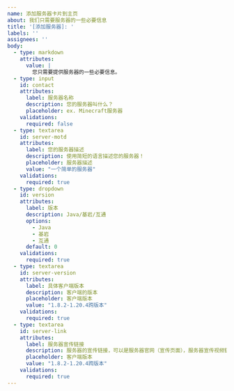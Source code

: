 ```yaml
---
name: 添加服务器卡片到主页
about: 我们只需要服务器的一些必要信息
title: '[添加服务器]: '
labels: ''
assignees: ''
body:
  - type: markdown
    attributes:
      value: |
        您只需要提供服务器的一些必要信息。
  - type: input
    id: contact
    attributes:
      label: 服务器名称
      description: 您的服务器叫什么？
      placeholder: ex. Minecraft服务器
    validations:
      required: false
  - type: textarea
    id: server-motd
    attributes:
      label: 您的服务器描述
      description: 使用简短的语言描述您的服务器！
      placeholder: 服务器描述
      value: "一个简单的服务器"
    validations:
      required: true
  - type: dropdown
    id: version
    attributes:
      label: 版本
      description: Java/基岩/互通
      options:
        - Java
        - 基岩
        - 互通
      default: 0
    validations:
      required: true
  - type: textarea
    id: server-version
    attributes:
      label: 具体客户端版本
      description: 客户端的版本
      placeholder: 客户端版本
      value: "1.8.2-1.20.4跨版本"
    validations:
      required: true
  - type: textarea
    id: server-link
    attributes:
      label: 服务器宣传链接
      description: 服务器的宣传链接，可以是服务器官网（宣传页面），服务器宣传视频链接，又或者是服务器群聊入群链接，用于服务器卡牌链接跳转
      placeholder: 客户端版本
      value: "1.8.2-1.20.4跨版本"
    validations:
      required: true
---
```



